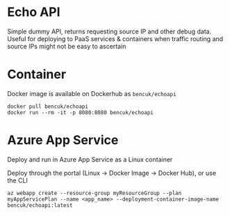 # Echo API
Simple dummy API, returns requesting source IP and other debug data.  
Useful for deploying to PaaS services & containers when traffic routing and source IPs might not be easy to ascertain 


# Container
Docker image is available on Dockerhub as `bencuk/echoapi`

```
docker pull bencuk/echoapi
docker run --rm -it -p 8080:8080 bencuk/echoapi
```

# Azure App Service 
Deploy and run in Azure App Service as a Linux container 

Deploy through the portal (Linux -> Docker Image -> Docker Hub), or use the CLI
```
az webapp create --resource-group myResourceGroup --plan myAppServicePlan --name <app_name> --deployment-container-image-name bencuk/echoapi:latest
```

